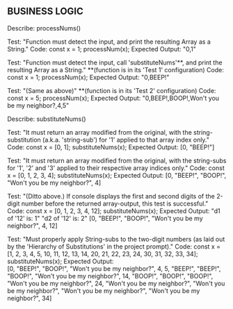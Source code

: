 <!--
Describe: -Insert function name [followed by '()'] here -

Test: -Insert test-descriptor(?) here-
Code: 
-Insert test-code here-
Expected Output:  -Insert expected output [that signifies a successful, passed test] here- 
--> 


## BUSINESS LOGIC 
Describe:  processNums() 

Test: "Function must detect the input, and print the resulting Array as a String."
Code: 
const x = 1; 
processNum(x); 
Expected Output:  "0,1" 

Test: "Function must detect the input, call 'substituteNums'**, and print the resulting Array as a String."   **(function is in its 'Test 1' configuration)
Code: 
const x = 1; 
processNum(x); 
Expected Output:  "0,BEEP!" 

Test: "(Same as above)"   **(function is in its 'Test 2' configuration) 
Code: 
const x = 5; 
processNum(x); 
Expected Output:  "0,BEEP!,BOOP!,Won't you be my neighbor?,4,5" 


Describe:  substituteNums() 

Test:  "It must return an array modified from the original, with the string-substitution (a.k.a. 'string-sub') for '1' applied to that array index only." 
Code: 
const x = [0, 1]; 
substituteNums(x); 
Expected Output:  [0, "BEEP!"]  

Test:  "It must return an array modified from the original, with the string-subs for '1', '2' and '3' applied to their respective array indices only." 
Code: 
const x = [0, 1, 2, 3, 4]; 
substituteNums(x); 
Expected Output:  [0, "BEEP!", "BOOP!", "Won't you be my neighbor?", 4] 

Test:  "(Ditto above.)  If console displays the first and second digits of the 2-digit number before the returned array-output, this test is successful." 
Code: 
const x = [0, 1, 2, 3, 4, 12]; 
substituteNums(x); 
Expected Output:  "d1 of '12' is:  1"
"d2 of '12' is:  2" 
[0, "BEEP!", "BOOP!", "Won't you be my neighbor?", 4, 12] 

Test:  "Must properly apply String-subs to the two-digit numbers (as laid out by the 'Hierarchy of Substitutions' in the project prompt)." 
Code: 
const x = [1, 2, 3, 4, 5, 10, 11, 12, 13, 14, 20, 21, 22, 23, 24, 30, 31, 32, 33, 34]; 
substituteNums(x); 
Expected Output:  
[0, "BEEP!", "BOOP!", "Won't you be my neighbor?", 4, 5, "BEEP!", "BEEP!", "BOOP!", "Won't you be my neighbor?", 14, "BOOP!", "BOOP!", "BOOP!", "Won't you be my neighbor?", 24, "Won't you be my neighbor?", "Won't you be my neighbor?", "Won't you be my neighbor?", "Won't you be my neighbor?", 34] 